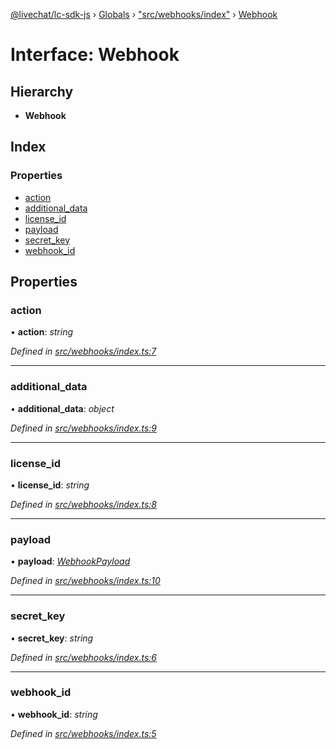 [@livechat/lc-sdk-js](../README.md) › [Globals](../globals.md) › ["src/webhooks/index"](../modules/_src_webhooks_index_.md) › [Webhook](_src_webhooks_index_.webhook.md)

# Interface: Webhook

## Hierarchy

* **Webhook**

## Index

### Properties

* [action](_src_webhooks_index_.webhook.md#action)
* [additional_data](_src_webhooks_index_.webhook.md#additional_data)
* [license_id](_src_webhooks_index_.webhook.md#license_id)
* [payload](_src_webhooks_index_.webhook.md#payload)
* [secret_key](_src_webhooks_index_.webhook.md#secret_key)
* [webhook_id](_src_webhooks_index_.webhook.md#webhook_id)

## Properties

###  action

• **action**: *string*

*Defined in [src/webhooks/index.ts:7](https://github.com/livechat/lc-sdk-js/blob/de56f05/src/webhooks/index.ts#L7)*

___

###  additional_data

• **additional_data**: *object*

*Defined in [src/webhooks/index.ts:9](https://github.com/livechat/lc-sdk-js/blob/de56f05/src/webhooks/index.ts#L9)*

___

###  license_id

• **license_id**: *string*

*Defined in [src/webhooks/index.ts:8](https://github.com/livechat/lc-sdk-js/blob/de56f05/src/webhooks/index.ts#L8)*

___

###  payload

• **payload**: *[WebhookPayload](../modules/_src_webhooks_index_.md#webhookpayload)*

*Defined in [src/webhooks/index.ts:10](https://github.com/livechat/lc-sdk-js/blob/de56f05/src/webhooks/index.ts#L10)*

___

###  secret_key

• **secret_key**: *string*

*Defined in [src/webhooks/index.ts:6](https://github.com/livechat/lc-sdk-js/blob/de56f05/src/webhooks/index.ts#L6)*

___

###  webhook_id

• **webhook_id**: *string*

*Defined in [src/webhooks/index.ts:5](https://github.com/livechat/lc-sdk-js/blob/de56f05/src/webhooks/index.ts#L5)*
